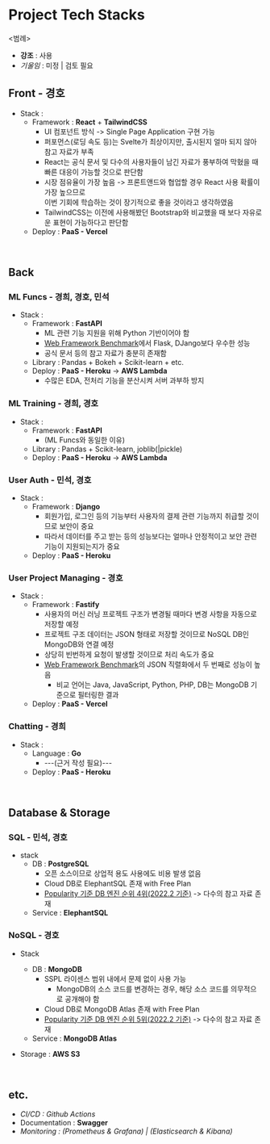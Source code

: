# Project Tech Stacks

<범례>

- **강조** : 사용
- _기울임_ : 미정 | 검토 필요

## Front - 경호

- Stack :
  - Framework : **React** + **TailwindCSS**
    - UI 컴포넌트 방식 -> Single Page Application 구현 가능
    - 퍼포먼스(로딩 속도 등)는 Svelte가 최상이지만, 출시된지 얼마 되지 않아 참고 자료가 부족
    - React는 공식 문서 및 다수의 사용자들이 남긴 자료가 풍부하여 막혔을 때 빠른 대응이 가능할 것으로 판단함
    - 시장 점유율이 가장 높음 -> 프론트앤드와 협업할 경우 React 사용 확률이 가장 높으므로  
      이번 기회에 학습하는 것이 장기적으로 좋을 것이라고 생각하였음
    - TailwindCSS는 이전에 사용해봤던 Bootstrap와 비교했을 때 보다 자유로운 표현이 가능하다고 판단함
  - Deploy : **PaaS - Vercel**

<br/>

## Back

### ML Funcs - 경희, 경호, 민석

- Stack :
  - Framework : **FastAPI**
    - ML 관련 기능 지원을 위해 Python 기반이어야 함
    - [Web Framework Benchmark](https://www.techempower.com/benchmarks/#section=data-r20&hw=ph&test=composite&l=zijzen-sf)에서 Flask, DJango보다 우수한 성능
    - 공식 문서 등의 참고 자료가 충분히 존재함
  - Library : Pandas + Bokeh + Scikit-learn + etc.
  - Deploy : **PaaS - Heroku** -> **AWS Lambda**
    - 수많은 EDA, 전처리 기능을 분산시켜 서버 과부하 방지

### ML Training - 경희, 경호

- Stack :
  - Framework : **FastAPI**
    - (ML Funcs와 동일한 이유)
  - Library : Pandas + Scikit-learn, joblib(|pickle)
  - Deploy : **PaaS - Heroku** -> **AWS Lambda**

### User Auth - 민석, 경호

- Stack :
  - Framework : **Django**
    - 회원가입, 로그인 등의 기능부터 사용자의 결제 관련 기능까지 취급할 것이므로 보안이 중요
    - 따라서 데이터를 주고 받는 등의 성능보다는 얼마나 안정적이고 보안 관련 기능이 지원되는지가 중요
  - Deploy : **PaaS - Heroku**

### User Project Managing - 경호

- Stack :
  - Framework : **Fastify**
    - 사용자의 머신 러닝 프로젝트 구조가 변경될 때마다 변경 사항을 자동으로 저장할 예정
    - 프로젝트 구조 데이터는 JSON 형태로 저장할 것이므로 NoSQL DB인 MongoDB와 연결 예정
    - 상당히 빈번하게 요청이 발생할 것이므로 처리 속도가 중요
    - [Web Framework Benchmark](https://www.techempower.com/benchmarks/#section=data-r20&hw=cl&test=json&l=zijybj-sf&d=e)의 JSON 직렬화에서 두 번째로 성능이 높음
      - 비교 언어는 Java, JavaScript, Python, PHP, DB는 MongoDB 기준으로 필터링한 결과
  - Deploy : **PaaS - Vercel**

### Chatting - 경희

- Stack :
  - Language : **Go**
    - ---(근거 작성 필요)---
  - Deploy : **PaaS - Heroku**

<br/>

## Database & Storage

### SQL - 민석, 경호

- stack
  - DB : **PostgreSQL**
    - 오픈 소스이므로 상업적 용도 사용에도 비용 발생 없음
    - Cloud DB로 ElephantSQL 존재 with Free Plan
    - [Popularity 기준 DB 엔진 순위 4위(2022.2 기준)](https://db-engines.com/en/ranking) -> 다수의 참고 자료 존재
  - Service : **ElephantSQL**

### NoSQL - 경호

- Stack

  - DB : **MongoDB**
    - SSPL 라이센스 범위 내에서 문제 없이 사용 가능
      - MongoDB의 소스 코드를 변경하는 경우, 해당 소스 코드를 의무적으로 공개해야 함
    - Cloud DB로 MongoDB Atlas 존재 with Free Plan
    - [Popularity 기준 DB 엔진 순위 5위(2022.2 기준)](https://db-engines.com/en/ranking) -> 다수의 참고 자료 존재
  - Service : **MongoDB Atlas**

- Storage : **AWS S3**

<br/>

## etc.

- _CI/CD : Github Actions_
- Documentation : **Swagger**
- _Monitoring : (Prometheus & Grafana) | (Elasticsearch & Kibana)_
